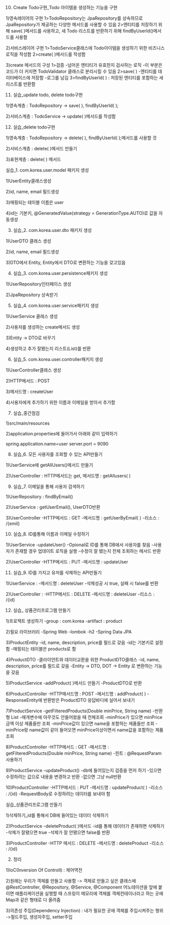 10. Create Todo구현_Todo 아이템을 생성하는 기능을 구현

1)영속레이어의 구현
1>TodoRepository는 JpaRepository를 상속하므로 JpaRepository가 제공하는 다양한 메서드를 사용할 수 있음
2>엔티티를 저장하기 위해 save( )메서드를 사용하고, 새 Todo 리스트를 반환하기 위해 findByUserId()메서드를 사용함

2)서비스레이어 구현
1>TodoService클래스에 Todo아이템을 생성하기 위한 비즈니스로직을 작성함
2>create( )메서드를 작성함

3)create 메서드의 구성
1>검증
-넘어온 엔티티가 유효한지 검사하는 로직
-이 부분은 코드가 더 커지면 TodoValidator 클래스로 분리시킬 수 있음
2>save( )
-엔티티를 데이터베이스에 저장함
-로그를 남김
3>findByUserId( ) : 저장된 엔티티를 포함하는 새 리스트를 반환함



11. 실습_update todo, delete todo구현

1)영속계층 : TodoRepository -> save( ), findByUserId( );

2)서비스계층 : TodoService -> update( )메서드를 작성함



12. 실습_delete todo구현

1)영속계층 : TodoRepository -> delete( ), findByUserId( );메서드를 사용할 것

2)서비스계층 : delete( )메서드 만들기

3)표현계층 : delete( ) 메서드

실습_1. com.korea.user.model 패키지 생성

1)UserEntity클래스생성

2)id, name, email 필드생성

3)매핑되는 테이블 이름은 user

4)id는 기본키, @GeneratedValue(strategy = GenerationType.AUTO)로 값을 자동생성



3. 실습_2. com.korea.user.dto 패키지 생성

1)UserDTO 클래스 생성

2)id, name, email 필드생성

3)DTO에서 Entity, Entity에서 DTO로 변환하는 기능을 갖고있음



4. 실습_3. com.korea.user.persistence패키지 생성

1)UserRepository인터페이스 생성

2)JpaRepository 상속받기



5. 실습_4. com.korea.user.service패키지 생성

1)UserService 클래스 생성

2)사용자를 생성하는 create메서드 생성

3)Entity -> DTO로 바꾸기

4)생성하고 추가 잘됐는지 리스트(List<UserDTO>)를 반환



6. 실습_5. com.korea.user.controller패키지 생성

1)UserController클래스 생성

2)HTTP메서드 : POST

3)메서드명 : createUser

4)사용자에게 추가하기 위한 이름과 이메일을 받아서 추가함



7. 실습_중간점검

1)src/main/resources

2)application.properties에 들어가서 아래와 같이 입력하기

spring.application.name=user
server.port = 9090



8. 실습_6. 모든 사용자를 조회할 수 있는 API만들기

1)UserService에 getAllUsers()메서드 만들기

2)UserController : HTTP메서드는 get, 메서드명 : getAllusers( )



9. 실습_7. 이메일을 통해 사용자 검색하기

1)UserRepository : findByEmail()

2)UserService : getUserEmail(), UserDTO반환

3)UserController
-HTTP메서드 : GET
-메서드명 : getUserByEmail( )
-리소스 : /{emil}



10. 실습_8. ID를통해 이름과 이메일 수정하기

1)UserService
-updateUser()
-Opional로 ID를 통해 DB에서 사용자를 찾음
-사용자가 존재할 경우 업데이트 로직을 실행
-수정이 잘 됐는지 전체 조회하는 메서드 반환

2)UserController
-HTTP메서드 : PUT
-메서드명 : updateUser



11. 실습_9. ID를 가지고 유저를 삭제하는 API만들기

1)UserService : 
-메서드명 : deleteUser
-삭제성공 시 true, 실패 시 false를 반환

2)UserController : 
-HTTP메서드 : DELETE
-메서드명 : deleteUser
-리소스 : /{id}



12. 실습_ 상품관리프로그램 만들기

1)프로젝트 생성하기
-group : com.korea
-artifact : product

2)필요 라이브러리
-Spring Web
-lombok
-h2
-Spring Data JPA

3)ProductEntity
-id, name, description, price를 필드로 갖음
-id는 기본키로 설정함
-매핑되는 테이블은 products로 함

4)ProductDTO
-클라이언트와 데이터교환을 위한 ProductDTO클래스
-id, name, description, price를 필드로 갖음
-Entity -> DTO, DOT -> Entity 로 변환하는 기능을 갖음

5)ProductService
-addProduct( )메서드 만들기
-ProductDTO로 반환

6)ProductController
-HTTP메서드명 : POST
-메서드명 : addProduct( )
-ResponseEntity에 반환받은 ProductDTO 응답바디에 실어서 보내기

7)ProductService
-getFilteredProducts(Double minPrice, String name)
-반환형 List<ProductDTO>
-매개변수에 아무것도 안들어왔을 때 전체조회
-minPrice가 있으면 minPrice금액 이상 제품들만 조회
-minPrice값이 있으면 name을 포함하는 제품들만 조회
-minPrice랑 name값이 같이 들어오면 minPrice이상이면서 name값을 포함하는 제품 조회

8)ProductController
-HTTP메서드 : GET
-메서드명 : getFilteredProducts(Double minPrice, String name)
-힌트 : @RequestParam사용하기

9)ProductService
-updateProduct()
-db에 들어있는지 검증을 먼저 하기
-있으면 수정하려는 값으로 내용을 변경하고 반환
-없으면 그냥 null반환

10)ProductController
-HTTP메서드 : PUT
-메서드명 : updateProduct( )
-리소스 : /{id}
-RequestBody로 수정하려는 데이터를 보내야 함

실습_상품관리프로그램 만들기

1)삭제하기_id를 통해서 DB에 들어있는 데이터 삭제하기

2)ProductService
-deleteProduct( )메서드
-id를 통해 데이터가 존재하면 삭제하기
-삭제가 잘됐으면 true
-삭제가 잘 안됐으면 false를 반환

3)ProductController
-HTTP 메서드 : DELETE
-메서드명 : deleteProduct
-리소스 : /{id}



2. 정리

1)IoC(Inversion Of Controll) : 제어역전

2)원래는 우리가 객체를 만들고 사용함
-> 객체로 만들고 싶은 클래스에 @RestController, @Repository, @Service, @Component 어노테이션을 앞에 붙이면
애플리케이션을 실행할 때 스프링이 메모리에 객체를 객체컨테이너라고 하는 곳에 Map과 같은 형태로 다 올려줌

3)의존성 주입(Dependency Injection) : 내가 필요한 곳에 객체를 주입시켜주는 행위
->필드주입, 생성자주입, setter주입




